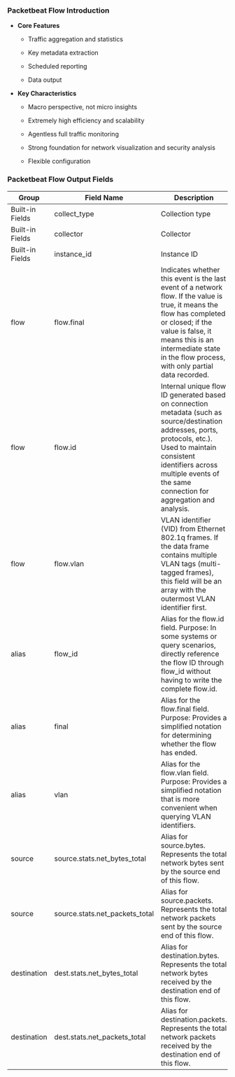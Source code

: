 ### Packetbeat Flow Introduction

- &zwnj;**Core Features**&zwnj;
  - Traffic aggregation and statistics

  - Key metadata extraction

  - Scheduled reporting

  - Data output


- &zwnj;**Key Characteristics**&zwnj;
  - Macro perspective, not micro insights

  - Extremely high efficiency and scalability

  - Agentless full traffic monitoring

  - Strong foundation for network visualization and security analysis

  - Flexible configuration

### Packetbeat Flow Output Fields


|Group|Field Name|Description|Type|
|--------|------|------|--------|
|Built-in Fields|collect_type|Collection type|-|
|Built-in Fields|collector|Collector|-|
|Built-in Fields|instance_id|Instance ID|-|
|flow|flow.final|Indicates whether this event is the last event of a network flow. If the value is true, it means the flow has completed or closed; if the value is false, it means this is an intermediate state in the flow process, with only partial data recorded.|boolean|
|flow|flow.id|Internal unique flow ID generated based on connection metadata (such as source/destination addresses, ports, protocols, etc.). Used to maintain consistent identifiers across multiple events of the same connection for aggregation and analysis.|-|
|flow|flow.vlan|VLAN identifier (VID) from Ethernet 802.1q frames. If the data frame contains multiple VLAN tags (multi-tagged frames), this field will be an array with the outermost VLAN identifier first.|long|
|alias|flow_id|Alias for the flow.id field. Purpose: In some systems or query scenarios, directly reference the flow ID through flow_id without having to write the complete flow.id.|alias|
|alias|final|Alias for the flow.final field. Purpose: Provides a simplified notation for determining whether the flow has ended.|alias|
|alias|vlan|Alias for the flow.vlan field. Purpose: Provides a simplified notation that is more convenient when querying VLAN identifiers.|alias|
|source|source.stats.net_bytes_total|Alias for source.bytes. Represents the total network bytes sent by the source end of this flow.|alias|
|source|source.stats.net_packets_total|Alias for source.packets. Represents the total network packets sent by the source end of this flow.|alias|
|destination|dest.stats.net_bytes_total|Alias for destination.bytes. Represents the total network bytes received by the destination end of this flow.|alias|
|destination|dest.stats.net_packets_total|Alias for destination.packets. Represents the total network packets received by the destination end of this flow.|alias|